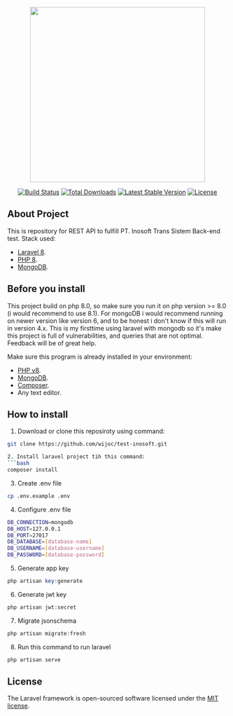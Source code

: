 <p align="center"><a href="https://laravel.com" target="_blank"><img src="https://raw.githubusercontent.com/laravel/art/master/logo-lockup/5%20SVG/2%20CMYK/1%20Full%20Color/laravel-logolockup-cmyk-red.svg" width="400"></a></p>

<p align="center">
<a href="https://travis-ci.org/laravel/framework"><img src="https://travis-ci.org/laravel/framework.svg" alt="Build Status"></a>
<a href="https://packagist.org/packages/laravel/framework"><img src="https://img.shields.io/packagist/dt/laravel/framework" alt="Total Downloads"></a>
<a href="https://packagist.org/packages/laravel/framework"><img src="https://img.shields.io/packagist/v/laravel/framework" alt="Latest Stable Version"></a>
<a href="https://packagist.org/packages/laravel/framework"><img src="https://img.shields.io/packagist/l/laravel/framework" alt="License"></a>
</p>

## About Project

This is repository for REST API to fulfill PT. Inosoft Trans Sistem Back-end test. Stack used:

- [Laravel 8](https://laravel.com).
- [PHP 8](https://php.com).
- [MongoDB](https://mongodb.com).

## Before you install

This project build on php 8.0, so make sure you run it on php version >= 8.0 (i would recommend to use 8.1).
For mongoDB i would recommend running on newer version like version 6, and to be honest i don't know if this will run in version 4.x.
This is my firsttime using laravel with mongodb so it's make this project is full of vulnerabilities, and queries that are not optimal. Feedback will be of great help.

Make sure this program is already installed in your environment:
- [PHP v8](https://php.com).
- [MongoDB](https://mongodb.com).
- [Composer](https://getcomposer.org/).
- Any text editor.

## How to install

1. Download or clone this reposiroty using command:
```bash
git clone https://github.com/wijoc/test-inosoft.git

2. Install laravel project tih this command:
```bash
composer install
```

3. Create .env file
```bash
cp .env.example .env
```

4. Configure .env file
```bash
DB_CONNECTION=mongodb
DB_HOST=127.0.0.1
DB_PORT=27017
DB_DATABASE=[database-name]
DB_USERNAME=[database-username]
DB_PASSWORD=[database-password]
```

5. Generate app key
```php
php artisan key:generate
```

6. Generate jwt key
```php
php artisan jwt:secret
```

7. Migrate jsonschema
```php
php artisan migrate:fresh
```

8. Run this command to run laravel
```php
php artisan serve
```

## License

The Laravel framework is open-sourced software licensed under the [MIT license](https://opensource.org/licenses/MIT).